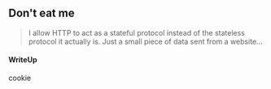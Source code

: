 ## Don't eat me

> I allow HTTP to act as a stateful protocol instead of the stateless protocol it actually is. Just a small piece of data sent from a website... 

#### WriteUp

cookie